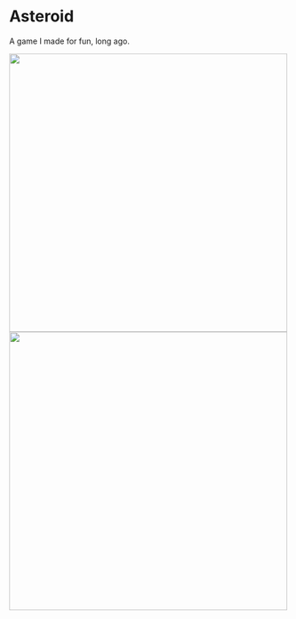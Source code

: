 # Asteroid
A game I made for fun, long ago.

<img src="https://drive.google.com/uc?export=view&id=1vs5dcPFnrLljot9PY-mNGAEyZpftCLwA" style="width: 500px; max-width: 100%; height: auto"/>

<hl>
  
<img src="https://drive.google.com/uc?export=view&id=1UOLo5RVZywuj0uXW5ho5kpjmTKAuIQ-9" style="width: 500px; max-width: 100%; height: auto"/>
